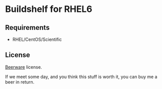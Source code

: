 Buildshelf for RHEL6
====================

Requirements
------------

+ RHEL/CentOS/Scientific

License
-------

[Beerware](http://en.wikipedia.org/wiki/Beerware) license.

If we meet some day, and you think this stuff is worth it, you can buy me a beer in return.
